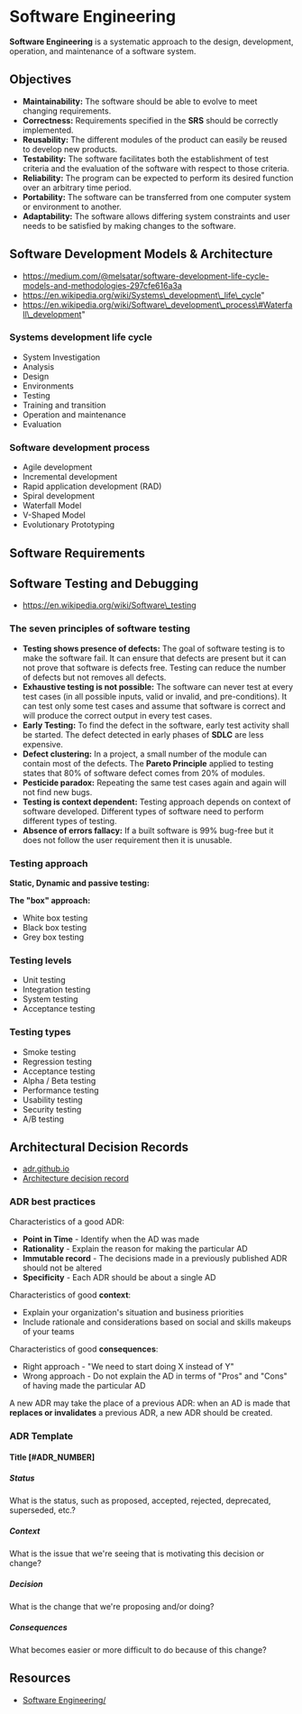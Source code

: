 # Software Engineering

**Software Engineering** is a systematic approach to the design, development, operation, and maintenance of a software system.

## Objectives

- **Maintainability:** The software should be able to evolve to meet changing requirements.
- **Correctness:** Requirements specified in the **SRS** should be correctly implemented.
- **Reusability:** The different modules of the product can easily be reused to develop new products.
- **Testability:** The software facilitates both the establishment of test criteria and the evaluation of the software with respect to those criteria.
- **Reliability:** The program can be expected to perform its desired function over an arbitrary time period.
- **Portability:** The software can be transferred from one computer system or environment to another.
- **Adaptability:** The software allows differing system constraints and user needs to be satisfied by making changes to the software.

## Software Development Models & Architecture

- https://medium.com/@melsatar/software-development-life-cycle-models-and-methodologies-297cfe616a3a
- https://en.wikipedia.org/wiki/Systems\_development\_life\_cycle"
- https://en.wikipedia.org/wiki/Software\_development\_process\#Waterfall\_development"

### Systems development life cycle

- System Investigation
- Analysis
- Design
- Environments
- Testing
- Training and transition
- Operation and maintenance
- Evaluation

### Software development process

- Agile development
- Incremental development
- Rapid application development \(RAD\)
- Spiral development
- Waterfall Model
- V-Shaped Model
- Evolutionary Prototyping

## Software Requirements

## Software Testing and Debugging

- https://en.wikipedia.org/wiki/Software\_testing

### The seven principles of software testing

- **Testing shows presence of defects:** The goal of software testing is to make the software fail. It can ensure that defects are present but it can not prove that software is defects free. Testing can reduce the number of defects but not removes all defects.
- **Exhaustive testing is not possible:** The software can never test at every test cases \(in all possible inputs, valid or invalid, and pre-conditions\). It can test only some test cases and assume that software is correct and will produce the correct output in every test cases.
- **Early Testing:** To find the defect in the software, early test activity shall be started. The defect detected in early phases of **SDLC** are less expensive.
- **Defect clustering:** In a project, a small number of the module can contain most of the defects. The **Pareto Principle** applied to testing states that 80% of software defect comes from 20% of modules.
- **Pesticide paradox:** Repeating the same test cases again and again will not find new bugs.
- **Testing is context dependent:** Testing approach depends on context of software developed. Different types of software need to perform different types of testing.
- **Absence of errors fallacy:** If a built software is 99% bug-free but it does not follow the user requirement then it is unusable.

### Testing approach

**Static, Dynamic and passive testing:**

**The "box" approach:**

- White box testing
- Black box testing
- Grey box testing

### Testing levels

- Unit testing
- Integration testing
- System testing
- Acceptance testing

### Testing types

- Smoke testing
- Regression testing
- Acceptance testing
- Alpha / Beta testing
- Performance testing
- Usability testing
- Security testing
- A/B testing

## Architectural Decision Records

- [adr.github.io](https://adr.github.io/)
- [Architecture decision record](https://github.com/joelparkerhenderson/architecture_decision_record)

### ADR best practices

Characteristics of a good ADR:

- **Point in Time** - Identify when the AD was made
- **Rationality** - Explain the reason for making the particular AD
- **Immutable record** - The decisions made in a previously published ADR should not be altered
- **Specificity** - Each ADR should be about a single AD

Characteristics of good **context**:

- Explain your organization's situation and business priorities
- Include rationale and considerations based on social and skills makeups of your teams

Characteristics of good **consequences**:

- Right approach - "We need to start doing X instead of Y"
- Wrong approach - Do not explain the AD in terms of "Pros" and "Cons" of having made the particular AD

A new ADR may take the place of a previous ADR: when an AD is made that **replaces or invalidates** a previous ADR, a new ADR should be created.

### ADR Template

#### Title [#ADR_NUMBER]

##### Status

What is the status, such as proposed, accepted, rejected, deprecated, superseded, etc.?

##### Context

What is the issue that we're seeing that is motivating this decision or change?

##### Decision

What is the change that we're proposing and/or doing?

##### Consequences

What becomes easier or more difficult to do because of this change?

## Resources

- [Software Engineering/](https://www.geeksforgeeks.org/software-engineering/)
